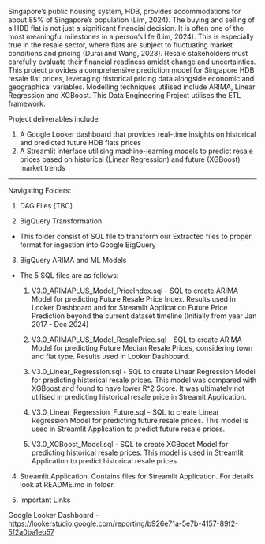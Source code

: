 Singapore’s public housing system, HDB, provides accommodations for about 85% of Singapore’s population (Lim, 2024). The buying and selling of a HDB flat is not just a significant financial decision. It is often one of the most meaningful milestones in a person’s life (Lim, 2024). This is especially true in the resale sector, where flats are subject to fluctuating market conditions and pricing (Durai and Wang, 2023). Resale stakeholders must carefully evaluate their financial readiness amidst change and uncertainties. This project provides a comprehensive prediction model for Singapore HDB resale flat prices, leveraging historical pricing data alongside economic and geographical variables. Modelling techniques utilised include ARIMA, Linear Regression and XGBoost. This Data Engineering Project utilises the ETL framework.

Project deliverables include:
1) A Google Looker dashboard that provides real-time insights on historical and predicted future HDB flats prices
2) A Streamlit interface utilising machine-learning models to predict resale prices based on historical (Linear Regression) and future (XGBoost) market trends
--------------------------------------------------------------
Navigating Folders:

1. DAG Files [TBC]

2. BigQuery Transformation
- This folder consist of SQL file to transform our Extracted files to proper format for ingestion into Google BigQuery

3. BigQuery ARIMA and ML Models
- The 5 SQL files are as follows:
  1) V3.0_ARIMAPLUS_Model_PriceIndex.sql - SQL to create ARIMA Model for predicting Future Resale Price Index. Results used in Looker Dashboard and for Streamlit Application Future Price Prediction beyond the current dataset timeline (Initially from year Jan 2017 - Dec 2024)
  
  2) V3.0_ARIMAPLUS_Model_ResalePrice.sql - SQL to create ARIMA Model for predicting Future Median Resale Prices, considering town and flat type. Results used in Looker Dashboard.
 
  3) V3.0_Linear_Regression.sql - SQL to create Linear Regression Model for predicting historical resale prices. This model was compared with XGBoost and found to have lower R^2 Score. It was ultimately not utilised in predicting historical resale price in Streamit Application.
 
  4) V3.0_Linear_Regression_Future.sql - SQL to create Linear Regression Model for predicting future resale prices. This model is used in Streamlit Application to predict future resale prices.
 
  5) V3.0_XGBoost_Model.sql - SQL to create XGBoost Model for predicting historical resale prices. This model is used in Streamlit Application to predict historical resale prices.

4. Streamlit Application. Contains files for Streamlit Application. For details look at README.md in folder.
  
5. Important Links

Google Looker Dashboard - https://lookerstudio.google.com/reporting/b926e71a-5e7b-4157-89f2-5f2a0ba1eb57
